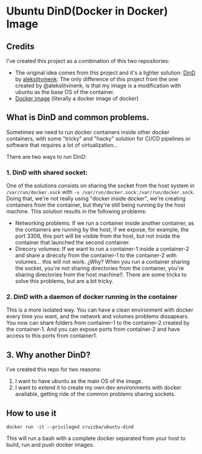 # Ubuntu DinD(Docker in Docker) Image

## Credits

I've created this project as a combination of this two repositories:
- The original idea comes from this project and it's a lighter solution: [DinD](https://github.com/alekslitvinenk/dind) by [alekslitvinenk](https://github.com/alekslitvinenk):
The only difference of this project from the one created by @alekslitvinenk, is that my image is a modification with ubuntu as the base OS of the container.
- [Docker image](https://github.com/docker-library/docker) (literally a docker image of docker)

## What is DinD and common problems.

Sometimes we need to run docker containers inside other docker containers, with some "tricky" and "hacky" solution for CI/CD pipelines or software that requires a lot of virtualization... 

There are two ways to run DinD:

### 1. DinD with shared socket:
One of the solutions consists on sharing the socket from the host system in `/var/run/docker.sock` with `-v /var/run/docker.sock:/var/run/docker.sock`. Doing that, we're not really using "docker inside docker", we're creating containers from the container, but they're still being running by the host machine. 
This solution results in the following problems:

- Networking problems: If we run a container inside another container, as the containers are running by the host, if we expose, for example, the port 3306, this port will be visible from the host, but not inside the container that launched the second container.
- Direcory volumes: If we want to run a container-1 inside a container-2 and share a direcoty from the container-1 to the container-2 with volumes... this will not work. ¿Why? When you run a container sharing the socket, you're not sharing directories from the container, you're sharing directories from the host machine!!. There are some tricks to solve this problems, but are a bit tricky. 

### 2. DinD with a daemon of docker running in the container

This is a more isolated way. You can have a clean environment with docker every time you want, and the network and volumes problems dissapears. You now can share folders from container-1 to the container-2 created by the container-1. And you can expose ports from container-2 and have access to this ports from container1.

## 3. Why another DinD?

I've created this repo for two reasons:

1. I want to have ubuntu as the main OS of the image.
2. I want to extend it to create my own dev environments with docker available, getting ride of the common problems sharing sockets.

## How to use it

```
docker run -it --privileged cruizba/ubuntu-dind
```

This will run a bash with a complete docker separated from your host to build, run and push docker images.






